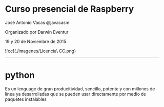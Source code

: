 # Curso presencial de Raspberry

José Antonio Vacas @javacasm

Organizado por Darwin Eventur

19 y 20 de Noviembre de 2015

![cc](./imagenes/Licencia\ CC.png)

* * *


# python


Es un lenguage de gran producitividad, sencillo, potente y con millones de línea ya desarrolladas que se pueden usar directamente por medio de paquetes instalables
